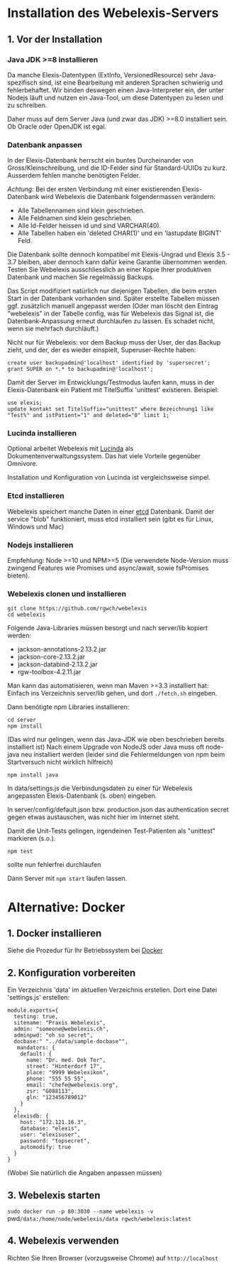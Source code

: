 # Installation des Webelexis-Servers

## 1. Vor der Installation

### Java JDK >=8 installieren

Da manche Elexis-Datentypen (ExtInfo, VersionedResource) sehr Java-spezifisch sind, ist eine Bearbeitung mit anderen Sprachen schwierig und fehlerbehaftet. Wir binden deswegen einen Java-Interpreter ein, der unter Nodejs läuft und nutzen ein Java-Tool, um diese Datentypen zu lesen und zu schreiben.

Daher muss auf dem Server Java (und zwar das JDK) >=8.0 installiert sein. Ob Oracle oder OpenJDK ist egal.

### Datenbank anpassen

In der Elexis-Datenbank herrscht ein buntes Durcheinander von Gross/Kleinschreibung, und die ID-Felder sind für Standard-UUIDs zu kurz. Ausserdem fehlen manche benötigten Felder.

*Achtung*: Bei der ersten Verbindung mit einer existierenden Elexis-Datenbank wird Webelexis die Datenbank folgendermassen verändern:

* Alle Tabellennamen sind klein geschrieben.
* Alle Feldnamen sind klein geschrieben.
* Alle Id-Felder heissen id und sind VARCHAR(40).
* Alle Tabellen haben ein 'deleted CHAR(1)' und ein 'lastupdate BIGINT' Feld.

Die Datenbank sollte dennoch kompatibel mit Elexis-Ungrad und Elexis 3.5 - 3.7 bleiben, aber dennoch kann dafür keine Garantie übernommen werden. Testen Sie Webelexis ausschliesslich an einer Kopie Ihrer produktiven Datenbank und machen Sie regelmässig Backups.

Das Script modifiziert natürlich nur diejenigen Tabellen, die beim ersten Start in der Datenbank vorhanden sind. Später erstellte Tabellen müssen ggf. zusätzlich manuell angepasst werden (Oder man löscht den Eintrag "webelexis" in der Tabelle config, was für Webelexis das Signal ist, die Datenbank-Anpassung erneut durchlaufen zu lassen. Es schadet nicht, wenn sie mehrfach durchläuft.)


Nicht nur für Webelexis: vor dem Backup muss der User, der das Backup zieht, und der, der es wieder einspielt, Superuser-Rechte haben:

    create user backupadmin@'localhost' identified by 'supersecret';
    grant SUPER on *.* to backupadmin@'localhost';

Damit der Server im Entwicklungs/Testmodus laufen kann, muss in der Elexis-Datenbank ein Patient mit TitelSuffix 'unittest' existieren. Beispiel:

    use elexis;
    update kontakt set TitelSuffix="unittest" where Bezeichnung1 like "Test%" and istPatient="1" and deleted="0" limit 1;`


### Lucinda installieren

Optional arbeitet Webelexis mit [Lucinda](https://elexis.ch/ungrad/features/lucinda/) als Dokumentenverwaltungssystem. Das hat viele Vorteile gegenüber Omnivore.

Installation und Konfiguration von Lucinda ist vergleichsweise simpel.

### Etcd installieren

Webelexis speichert manche Daten in einer [etcd](https://etcd.io/) Datenbank. Damit der service "blob" funktioniert, muss etcd installiert sein (gibt es für Linux, Windows und Mac)

### Nodejs installieren

Empfehlung: Node >=10 und NPM>=5 (Die verwendete Node-Version muss zwingend Features wie Promises und async/await, sowie fsPromises bieten).

### Webelexis clonen und installieren

    git clone https://github.com/rgwch/webelexis
    cd webelexis

Folgende Java-Libraries müssen besorgt und nach server/lib kopiert werden:

* jackson-annotations-2.13.2.jar
* jackson-core-2.13.2.jar
* jackson-databind-2.13.2.jar
* rgw-toolbox-4.2.11.jar

Man kann das automatisieren, wenn man Maven >=3.3 installiert hat: Einfach ins Verzeichnis server/lib gehen, und dort `./fetch.sh` eingeben.

Dann benötigte npm Libraries installieren:

    cd server
    npm install

(Das wird nur gelingen, wenn das Java-JDK wie oben beschrieben bereits installiert ist)
Nach einem Upgrade von NodeJS oder Java muss oft node-java neu installiert werden (leider sind die Fehlermeldungen von npm beim Startversuch nicht wirklich hilfreich)

    npm install java

In data/settings.js die Verbindungsdaten zu einer für Webelexis angepassten Elexis-Datenbank (s. oben) eingeben.

In server/config/default.json bzw. production.json das authentication secret gegen etwas austauschen, was nicht hier im Internet steht.


Damit die Unit-Tests gelingen, irgendeinen Test-Patienten als "unittest" markieren (s.o.).

    npm test

sollte nun fehlerfrei durchlaufen

Dann Server mit `npm start` laufen lassen.


# Alternative: Docker

## 1. Docker installieren

Siehe die Prozedur für Ihr Betriebssystem bei [Docker](https://www.docker.com/get-started)

## 2. Konfiguration vorbereiten

Ein Verzeichnis 'data' im aktuellen Verzeichnis erstellen. Dort eine Datei 'settings.js' erstellen:


```
module.exports={
  testing: true,
  sitename: "Praxis Webelexis",
  admin: "someone@webelexis.ch",
  adminpwd: "oh so secret",
  docbase:" "../data/sample-docbase"",
   mandators: {
    default: {
      name: "Dr. med. Dok Tor",
      street: "Hinterdorf 17",
      place: "9999 Webelexikon",
      phone: "555 55 55",
      email: "chefe@webelexis.org",
      zsr: "G088113",
      gln: "123456789012"
    }
  },
  elexisdb: {
    host: "172.121.16.3",
    database: "elexis",
    user: "elexisuser",
    password: "topsecret",
    automodify: true
  }
}
```

(Wobei Sie natürlich die Angaben anpassen müssen)

## 3. Webelexis starten

`sudo docker run -p 80:3030 --name webelexis -v `pwd`/data:/home/node/webelexis/data rgwch/webelexis:latest`

## 4. Webelexis verwenden

Richten Sie Ihren Browser (vorzugsweise Chrome) auf `http://localhost`
